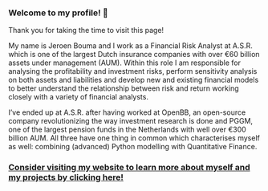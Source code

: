 ### Welcome to my profile! 👋

Thank you for taking the time to visit this page!

My name is Jeroen Bouma and I work as a Financial Risk Analyst at A.S.R. which is one of the largest Dutch insurance companies with over €60 billion assets under management (AUM). Within this role I am responsible for analysing the profitability and investment risks, perform sensitivity analysis on both assets and liabilities and develop new and existing financial models to better understand the relationship between risk and return working closely with a variety of financial analysts.

I’ve ended up at A.S.R. after having worked at OpenBB, an open-source company revolutionizing the way investment research is done and PGGM, one of the largest pension funds in the Netherlands with well over €300 billion AUM. All three have one thing in common which characterises myself as well: combining (advanced) Python modelling with Quantitative Finance.

### [Consider visiting my website to learn more about myself and my projects by clicking here!](https://jeroenbouma.com/)
